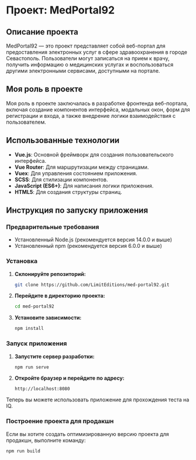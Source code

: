 # Проект: MedPortal92

## Описание проекта

MedPortal92 — это проект представляет собой веб-портал для предоставления электронных услуг в сфере здравоохранения в городе Севастополь. Пользователи могут записаться на прием к врачу, получить информацию о медицинских услугах и воспользоваться другими электронными сервисами, доступными на портале.

## Моя роль в проекте

Моя роль в проекте заключалась в разработке фронтенда веб-портала, включая создание компонентов интерфейса, модальных окон, форм для регистрации и входа, а также внедрение логики взаимодействия с пользователем.

## Использованные технологии

- **Vue.js**: Основной фреймворк для создания пользовательского интерфейса.
- **Vue Router**: Для маршрутизации между страницами.
- **Vuex**: Для управления состоянием приложения.
- **SCSS**: Для стилизации компонентов.
- **JavaScript (ES6+)**: Для написания логики приложения.
- **HTML5**: Для создания структуры страниц.

## Инструкция по запуску приложения

### Предварительные требования

- Установленный Node.js (рекомендуется версия 14.0.0 и выше)
- Установленный npm (рекомендуется версия 6.0.0 и выше)

### Установка

1. **Склонируйте репозиторий:**

    ```bash
    git clone https://github.com/LimitEditions/med-portal92.git
    ```

2. **Перейдите в директорию проекта:**

    ```bash
    cd med-portal92
    ```

3. **Установите зависимости:**

    ```bash
    npm install
    ```

### Запуск приложения

1. **Запустите сервер разработки:**

    ```bash
    npm run serve
    ```

2. **Откройте браузер и перейдите по адресу:**

    ```
    http://localhost:8080
    ```

Теперь вы можете использовать приложение для прохождения теста на IQ.

### Построение проекта для продакшн

Если вы хотите создать оптимизированную версию проекта для продакшн, выполните команду:

```bash
npm run build
